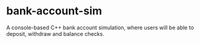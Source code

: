 # bank-account-sim
A console-based C++ bank account simulation, where users will be able to deposit, withdraw and balance checks.
